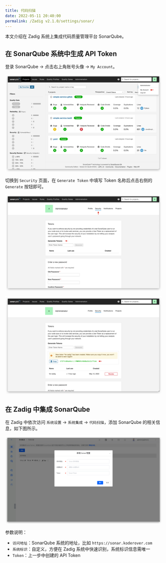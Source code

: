 ```yaml
---
title: 代码扫描
date: 2022-05-11 20:40:00
permalink: /Zadig v2.1.0/settings/sonar/
---
```


本文介绍在 Zadig 系统上集成代码质量管理平台 SonarQube。

## 在 SonarQube 系统中生成 API Token

登录 SonarQube -> 点击右上角账号头像 -> `My Account`。

![sonar](../../../_images/sonar_1.png)

切换到 `Security` 页面，在 `Generate Token` 中填写 Token 名称后点击右侧的 `Generate` 按钮即可。

![sonar](../../../_images/sonar_2.png)

![sonar](../../../_images/sonar_3.png)

## 在 Zadig 中集成 SonarQube

在 Zadig 中依次访问 `系统设置` ->  `系统集成` -> `代码扫描`，添加 SonarQube 的相关信息，如下图所示。

![sonar](../../../_images/sonar_4.png)

参数说明：

- `访问地址`：SonarQube 系统的地址，比如 `https://sonar.koderover.com`
- `系统标识`：自定义，方便在 Zadig 系统中快速识别，系统标识信息需唯一
- `Token`：上一步中创建的 API Token
